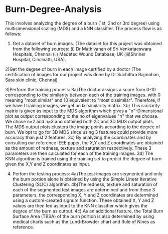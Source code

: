 # Burn-Degree-Analysis
This involves analyzing the degree of a burn (1st, 2nd or 3rd degree) using multisimensional scaling (MDS) and a kNN classifier.
The process flow is as follows:
1) Get a dataset of burn images. (The dataset for this project was obtained from the following sources: (i) Dr Mathivanan of Sri Venkataeswara Hospitals, Chennai  (ii) Medetec Wound Database, UK  (iii)Shriner Hospital, Cincinatti, USA).

2)Get the degree of burn in each image certified by a doctor (The certification of images for our project was done by Dr Suchithra Rajmohan, Sara skin clinic, Chennai)

3)Perform the training process:
  3a)The doctor assigns a score from 0-10 corresponding to the similarity between each of the training images. with 0 meaning "most similar" and 10     equivalent to "most dissimilar". Therefore, if we have I training images, we get an IxI similarity matrix.
  3b) This similarity matrix is given as input to the MDS algorithm which gives a "n"-Dimensional plot as output corresponding to the no of eigenvalues "n" that we choose. We chose n=2 and n=3 and obtained both 2D and 3D MDS output plots. The MDS output plots clusters the image points according to the degree of burn. We opt to go for 3D MDS since using 3 features could provide more accuracy than just 2 features.
  3c) By analyzing the coordinates and by consulting our reference IEEE paper, the X,Y and Z coordinates are obtained as the amount of redness, texture and saturation respectively. These 3 parameters are then calculated for each of the training images.
  3d) The KNN algorithm is trained using the training set to predict the degree of burn given the X,Y and Z coordinates as input.

4) Perfom the testing process:
  4a)The test images are segmented and only the burn portion alone is obtained by using the Simple Linear Iterative Clustering (SLIC) algorithm.
  4b)The redness, texture and saturation of each of the segmented test images are determined and from these 3 parameters, the corresponding X, Y and Z coordinates are determined using a custom-created signum function. These obtained X, Y and Z values are then fed as input to the KNN classifier which gives the degree of the burn as output.
  4c) As an additional feature, the Total Burn Surface Area (TBSA) of the burn portion is also determined by using medical charts such as the Lund-Browder chart and Rule of Nines as reference.
  

